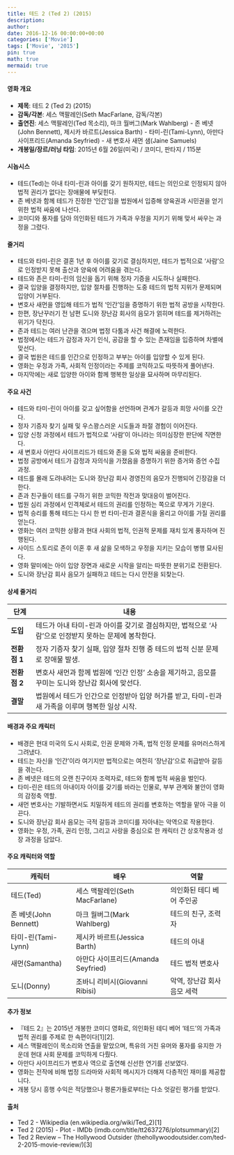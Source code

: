 ```yaml
---
title: 테드 2 (Ted 2) (2015)
description: 
author: 
date: 2016-12-16 00:00:00+00:00
categories: ['Movie']
tags: ['Movie', '2015']
pin: true
math: true
mermaid: true
---
```

#### 영화 개요

- **제목**: 테드 2 (Ted 2) (2015)  
- **감독/각본**: 세스 맥팔레인(Seth MacFarlane, 감독/각본)  
- **출연진**: 세스 맥팔레인(Ted 목소리), 마크 월버그(Mark Wahlberg) - 존 베넷(John Bennett), 제시카 바르트(Jessica Barth) - 타미-린(Tami-Lynn), 아만다 사이프리드(Amanda Seyfried) - 새 변호사 새먼 샘(Jaine Samuels)  
- **개봉일/장르/러닝 타임**: 2015년 6월 26일(미국) / 코미디, 판타지 / 115분  

#### 시놉시스

- 테드(Ted)는 아내 타미-린과 아이를 갖기 원하지만, 테드는 의인으로 인정되지 않아 법적 권리가 없다는 장애물에 부딪힌다.  
- 존 베넷과 함께 테드가 진정한 ‘인간’임을 법원에서 입증해 양육권과 시민권을 얻기 위한 법적 싸움에 나선다.  
- 코미디와 풍자를 담아 의인화된 테드가 가족과 우정을 지키기 위해 맞서 싸우는 과정을 그렸다.  

#### 줄거리

- 테드와 타미-린은 결혼 1년 후 아이를 갖기로 결심하지만, 테드가 법적으로 ‘사람’으로 인정받지 못해 출산과 양육에 어려움을 겪는다.  
- 테드와 존은 타미-린의 임신을 돕기 위해 정자 기증을 시도하나 실패한다.  
- 결국 입양을 결정하지만, 입양 절차를 진행하는 도중 테드의 법적 지위가 문제되며 입양이 거부된다.  
- 변호사 새먼을 영입해 테드가 법적 ‘인간’임을 증명하기 위한 법적 공방을 시작한다.  
- 한편, 장난꾸러기 전 남편 도니와 장난감 회사의 음모가 얽히며 테드를 제거하려는 위기가 닥친다.  
- 존과 테드는 여러 난관을 겪으며 법정 다툼과 사건 해결에 노력한다.  
- 법정에서는 테드가 감정과 자기 인식, 공감을 할 수 있는 존재임을 입증하며 차별에 맞선다.  
- 결국 법원은 테드를 인간으로 인정하고 부부는 아이를 입양할 수 있게 된다.  
- 영화는 우정과 가족, 사회적 인정이라는 주제를 코믹하고도 따뜻하게 풀어낸다.  
- 마지막에는 새로 입양한 아이와 함께 행복한 일상을 묘사하며 마무리된다.  

#### 주요 사건

- 테드와 타미-린이 아이를 갖고 싶어함을 선언하며 관계가 갈등과 희망 사이를 오간다.  
- 정자 기증자 찾기 실패 및 우스꽝스러운 시도들과 좌절 경험이 이어진다.  
- 입양 신청 과정에서 테드가 법적으로 ‘사람’이 아니라는 의미심장한 판단에 직면한다.  
- 새 변호사 아만다 사이프리드가 테드와 존을 도와 법적 싸움을 준비한다.  
- 법정 공방에서 테드가 감정과 자의식을 가졌음을 증명하기 위한 증거와 증언 수집 과정.  
- 테드를 몰래 도려내려는 도니와 장난감 회사 경영진의 음모가 진행되어 긴장감을 더한다.  
- 존과 친구들이 테드를 구하기 위한 코믹한 작전과 맞대응이 벌어진다.  
- 법원 심리 과정에서 인격체로서 테드의 권리를 인정하는 쪽으로 무게가 기운다.  
- 법적 승리를 통해 테드는 다시 한 번 타미-린과 결혼식을 올리고 아이를 가질 권리를 얻는다.  
- 영화는 여러 코믹한 상황과 현대 사회의 법적, 인권적 문제를 재치 있게 풍자하며 진행된다.  
- 사이드 스토리로 존이 이혼 후 새 삶을 모색하고 우정을 지키는 모습이 병행 묘사된다.  
- 영화 말미에는 아이 입양 장면과 새로운 시작을 알리는 따뜻한 분위기로 전환된다.  
- 도니와 장난감 회사 음모가 실패하고 테드는 다시 안전을 되찾는다.  

#### 상세 줄거리

| **단계** | **내용** |
|----------|----------|
| **도입** | 테드가 아내 타미-린과 아이를 갖기로 결심하지만, 법적으로 ‘사람’으로 인정받지 못하는 문제에 봉착한다. |
| **전환점 1** | 정자 기증자 찾기 실패, 입양 절차 진행 중 테드의 법적 신분 문제로 장애물 발생. |
| **전환점 2** | 변호사 새먼과 함께 법원에 ‘인간 인정’ 소송을 제기하고, 음모를 꾸미는 도니와 장난감 회사에 맞선다. |
| **결말** | 법원에서 테드가 인간으로 인정받아 입양 허가를 받고, 타미-린과 새 가족을 이루며 행복한 일상 시작. |

#### 배경과 주요 캐릭터

- 배경은 현대 미국의 도시 사회로, 인권 문제와 가족, 법적 인정 문제를 유머러스하게 그려냈다.  
- 테드는 자신을 ‘인간’이라 여기지만 법적으로는 여전히 ‘장난감’으로 취급받아 갈등을 겪는다.  
- 존 베넷은 테드의 오랜 친구이자 조력자로, 테드와 함께 법적 싸움을 벌인다.  
- 타미-린은 테드의 아내이자 아이를 갖기를 바라는 인물로, 부부 관계와 불안이 영화의 감정축 역할.  
- 새먼 변호사는 기발하면서도 치밀하게 테드의 권리를 변호하는 역할을 맡아 극을 이끈다.  
- 도니와 장난감 회사 음모는 극적 갈등과 코미디를 자아내는 악역으로 작용한다.  
- 영화는 우정, 가족, 권리 인정, 그리고 사랑을 중심으로 한 캐릭터 간 상호작용과 성장 과정을 담았다.  

#### 주요 캐릭터와 역할

| **캐릭터**  | **배우**           | **역할**                |
|-------------|--------------------|-------------------------|
| 테드(Ted)  | 세스 맥팔레인(Seth MacFarlane) | 의인화된 테디 베어 주인공 |
| 존 베넷(John Bennett) | 마크 월버그(Mark Wahlberg)          | 테드의 친구, 조력자        |
| 타미-린(Tami-Lynn) | 제시카 바르트(Jessica Barth)           | 테드의 아내               |
| 새먼(Samantha) | 아만다 사이프리드(Amanda Seyfried)      | 테드 법적 변호사          |
| 도니(Donny) | 조바니 리비시(Giovanni Ribisi)            | 악역, 장난감 회사 음모 세력 |

#### 추가 정보

- 『테드 2』는 2015년 개봉한 코미디 영화로, 의인화된 테디 베어 ‘테드’의 가족과 법적 권리를 주제로 한 속편이다[1][2].  
- 세스 맥팔레인이 목소리와 연출을 맡았으며, 특유의 거친 유머와 풍자를 유지한 가운데 현대 사회 문제를 코믹하게 다뤘다.  
- 아만다 사이프리드가 변호사 역으로 출연해 신선한 연기를 선보였다.  
- 영화는 전작에 비해 법정 드라마와 사회적 메시지가 더해져 다층적인 재미를 제공합니다.  
- 개봉 당시 흥행 수익은 적당했으나 평론가들로부터는 다소 엇갈린 평가를 받았다.  

#### 출처

- Ted 2 - Wikipedia (en.wikipedia.org/wiki/Ted_2)[1]  
- Ted 2 (2015) - Plot - IMDb (imdb.com/title/tt2637276/plotsummary)[2]  
- Ted 2 Review – The Hollywood Outsider (thehollywoodoutsider.com/ted-2-2015-movie-review/)[3]
